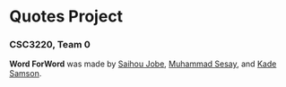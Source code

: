<h1>Quotes Project</h1>
<h3>CSC3220, Team 0</h3>
<p><strong>Word ForWord</strong> was made by
	<a href="https://github.com/saihou1">Saihou Jobe</a>, 
	<a href="https://github.com/sesaym">Muhammad Sesay</a>, and 
	<a href="https://github.com/kadealicious">Kade Samson</a>.</p>